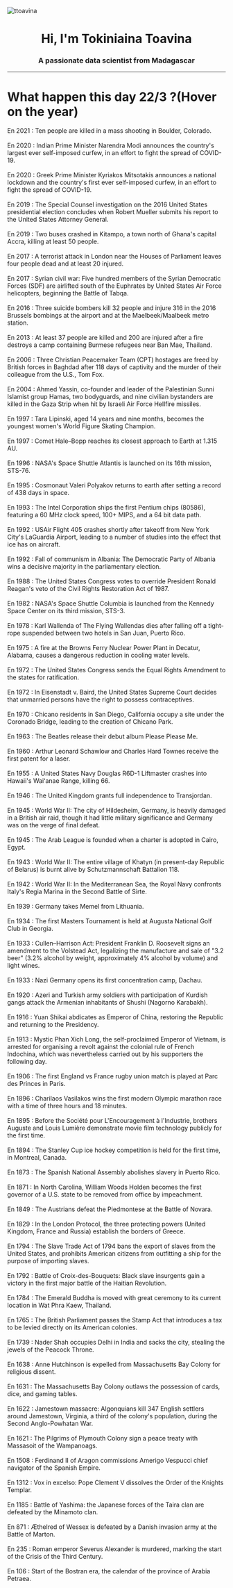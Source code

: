 
<p align="left"> <img src="https://komarev.com/ghpvc/?username=ttoavina&label=Profile%20views&color=0e75b6&style=flat" alt="ttoavina" /> </p>
<h1 align="center">Hi, I'm Tokiniaina Toavina</h1>
<h3 align="center">A passionate data scientist from Madagascar</h3>
    
<hr/>
<h1> What happen this day 22/3 ?(Hover on the year)</h1>

En 2021 : Ten people are killed in a mass shooting in Boulder, Colorado.
<br/><br/>
En 2020 : Indian Prime Minister Narendra Modi announces the country's largest ever self-imposed curfew, in an effort to fight the spread of COVID-19.
<br/><br/>
En 2020 : Greek Prime Minister Kyriakos Mitsotakis announces a national lockdown and the country's first ever self-imposed curfew, in an effort to fight the spread of COVID-19.
<br/><br/>
En 2019 : The Special Counsel investigation on the 2016 United States presidential election concludes when Robert Mueller submits his report to the United States Attorney General.
<br/><br/>
En 2019 : Two buses crashed in Kitampo, a town north of Ghana's capital Accra, killing at least 50 people.
<br/><br/>
En 2017 : A terrorist attack in London near the Houses of Parliament leaves four people dead and at least 20 injured.
<br/><br/>
En 2017 : Syrian civil war: Five hundred members of the Syrian Democratic Forces (SDF) are airlifted south of the Euphrates by United States Air Force helicopters, beginning the Battle of Tabqa.
<br/><br/>
En 2016 : Three suicide bombers kill 32 people and injure 316 in the 2016 Brussels bombings at the airport and at the Maelbeek/Maalbeek metro station.
<br/><br/>
En 2013 : At least 37 people are killed and 200 are injured after a fire destroys a camp containing Burmese refugees near Ban Mae, Thailand.
<br/><br/>
En 2006 : Three Christian Peacemaker Team (CPT) hostages are freed by British forces in Baghdad after 118 days of captivity and the murder of their colleague from the U.S., Tom Fox.
<br/><br/>
En 2004 : Ahmed Yassin, co-founder and leader of the Palestinian Sunni Islamist group Hamas, two bodyguards, and nine civilian bystanders are killed in the Gaza Strip when hit by Israeli Air Force Hellfire missiles.
<br/><br/>
En 1997 : Tara Lipinski, aged 14 years and nine months, becomes the youngest women's World Figure Skating Champion.
<br/><br/>
En 1997 : Comet Hale–Bopp reaches its closest approach to Earth at 1.315 AU.
<br/><br/>
En 1996 : NASA's Space Shuttle Atlantis is launched on its 16th mission, STS-76.
<br/><br/>
En 1995 : Cosmonaut Valeri Polyakov returns to earth after setting a record of 438 days in space.
<br/><br/>
En 1993 : The Intel Corporation ships the first Pentium chips (80586), featuring a 60 MHz clock speed, 100+ MIPS, and a 64 bit data path.
<br/><br/>
En 1992 : USAir Flight 405 crashes shortly after takeoff from New York City's LaGuardia Airport, leading to a number of studies into the effect that ice has on aircraft.
<br/><br/>
En 1992 : Fall of communism in Albania: The Democratic Party of Albania wins a decisive majority in the parliamentary election.
<br/><br/>
En 1988 : The United States Congress votes to override President Ronald Reagan's veto of the Civil Rights Restoration Act of 1987.
<br/><br/>
En 1982 : NASA's Space Shuttle Columbia is launched from the Kennedy Space Center on its third mission, STS-3.
<br/><br/>
En 1978 : Karl Wallenda of The Flying Wallendas dies after falling off a tight-rope suspended between two hotels in San Juan, Puerto Rico.
<br/><br/>
En 1975 : A fire at the Browns Ferry Nuclear Power Plant in Decatur, Alabama, causes a dangerous reduction in cooling water levels.
<br/><br/>
En 1972 : The United States Congress sends the Equal Rights Amendment to the states for ratification.
<br/><br/>
En 1972 : In Eisenstadt v. Baird, the United States Supreme Court decides that unmarried persons have the right to possess contraceptives.
<br/><br/>
En 1970 : Chicano residents in San Diego, California occupy a site under the Coronado Bridge, leading to the creation of Chicano Park.
<br/><br/>
En 1963 : The Beatles release their debut album Please Please Me.
<br/><br/>
En 1960 : Arthur Leonard Schawlow and Charles Hard Townes receive the first patent for a laser.
<br/><br/>
En 1955 : A United States Navy Douglas R6D-1 Liftmaster crashes into Hawaii's Waiʻanae Range, killing 66.
<br/><br/>
En 1946 : The United Kingdom grants full independence to Transjordan.
<br/><br/>
En 1945 : World War II: The city of Hildesheim, Germany, is heavily damaged in a British air raid, though it had little military significance and Germany was on the verge of final defeat.
<br/><br/>
En 1945 : The Arab League is founded when a charter is adopted in Cairo, Egypt.
<br/><br/>
En 1943 : World War II: The entire village of Khatyn (in present-day Republic of Belarus) is burnt alive by Schutzmannschaft Battalion 118.
<br/><br/>
En 1942 : World War II: In the Mediterranean Sea, the Royal Navy confronts Italy's Regia Marina in the Second Battle of Sirte.
<br/><br/>
En 1939 : Germany takes Memel from Lithuania.
<br/><br/>
En 1934 : The first Masters Tournament is held at Augusta National Golf Club in Georgia.
<br/><br/>
En 1933 : Cullen–Harrison Act: President Franklin D. Roosevelt signs an amendment to the Volstead Act, legalizing the manufacture and sale of "3.2 beer" (3.2% alcohol by weight, approximately 4% alcohol by volume) and light wines.
<br/><br/>
En 1933 : Nazi Germany opens its first concentration camp, Dachau.
<br/><br/>
En 1920 : Azeri and Turkish army soldiers with participation of Kurdish gangs attack the Armenian inhabitants of Shushi (Nagorno Karabakh).
<br/><br/>
En 1916 : Yuan Shikai abdicates as Emperor of China, restoring the Republic and returning to the Presidency.
<br/><br/>
En 1913 : Mystic Phan Xích Long, the self-proclaimed Emperor of Vietnam, is arrested for organising a revolt against the colonial rule of French Indochina, which was nevertheless carried out by his supporters the following day.
<br/><br/>
En 1906 : The first England vs France rugby union match is played at Parc des Princes in Paris.
<br/><br/>
En 1896 : Charilaos Vasilakos wins the first modern Olympic marathon race with a time of three hours and 18 minutes.
<br/><br/>
En 1895 : Before the Société pour L'Encouragement à l'Industrie, brothers Auguste and Louis Lumière demonstrate movie film technology publicly for the first time.
<br/><br/>
En 1894 : The Stanley Cup ice hockey competition is held for the first time, in Montreal, Canada.
<br/><br/>
En 1873 : The Spanish National Assembly abolishes slavery in Puerto Rico.
<br/><br/>
En 1871 : In North Carolina, William Woods Holden becomes the first governor of a U.S. state to be removed from office by impeachment.
<br/><br/>
En 1849 : The Austrians defeat the Piedmontese at the Battle of Novara.
<br/><br/>
En 1829 : In the London Protocol, the three protecting powers (United Kingdom, France and Russia) establish the borders of Greece.
<br/><br/>
En 1794 : The Slave Trade Act of 1794 bans the export of slaves from the United States, and prohibits American citizens from outfitting a ship for the purpose of importing slaves.
<br/><br/>
En 1792 : Battle of Croix-des-Bouquets: Black slave insurgents gain a victory in the first major battle of the Haitian Revolution.
<br/><br/>
En 1784 : The Emerald Buddha is moved with great ceremony to its current location in Wat Phra Kaew, Thailand.
<br/><br/>
En 1765 : The British Parliament passes the Stamp Act that introduces a tax to be levied directly on its American colonies.
<br/><br/>
En 1739 : Nader Shah occupies Delhi in India and sacks the city, stealing the jewels of the Peacock Throne.
<br/><br/>
En 1638 : Anne Hutchinson is expelled from Massachusetts Bay Colony for religious dissent.
<br/><br/>
En 1631 : The Massachusetts Bay Colony outlaws the possession of cards, dice, and gaming tables.
<br/><br/>
En 1622 : Jamestown massacre: Algonquians kill 347 English settlers around Jamestown, Virginia, a third of the colony's population, during the Second Anglo-Powhatan War.
<br/><br/>
En 1621 : The Pilgrims of Plymouth Colony sign a peace treaty with Massasoit of the Wampanoags.
<br/><br/>
En 1508 : Ferdinand II of Aragon commissions Amerigo Vespucci chief navigator of the Spanish Empire.
<br/><br/>
En 1312 : Vox in excelso: Pope Clement V dissolves the Order of the Knights Templar.
<br/><br/>
En 1185 : Battle of Yashima: the Japanese forces of the Taira clan are defeated by the Minamoto clan.
<br/><br/>
En 871 : Æthelred of Wessex is defeated by a Danish invasion army at the Battle of Marton.
<br/><br/>
En 235 : Roman emperor Severus Alexander is murdered, marking the start of the Crisis of the Third Century.
<br/><br/>
En 106 : Start of the Bostran era, the calendar of the province of Arabia Petraea.
<br/><br/>
